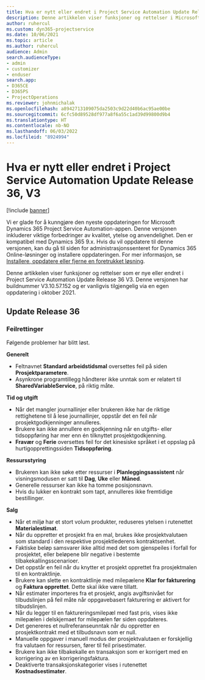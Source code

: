 ```yaml
---
title: Hva er nytt eller endret i Project Service Automation Update Release 36, V3
description: Denne artikkelen viser funksjoner og rettelser i Microsoft Dynamics 365 Project Service Automation Update Release 36 V3.
author: ruhercul
ms.custom: dyn365-projectservice
ms.date: 10/06/2021
ms.topic: article
ms.author: ruhercul
audience: Admin
search.audienceType:
- admin
- customizer
- enduser
search.app:
- D365CE
- D365PS
- ProjectOperations
ms.reviewer: johnmichalak
ms.openlocfilehash: a8942713109075da2503c9d22d40b6ac95ae00be
ms.sourcegitcommit: 6cfc50d89528df977a8f6a55c1ad39d99800d9b4
ms.translationtype: HT
ms.contentlocale: nb-NO
ms.lasthandoff: 06/03/2022
ms.locfileid: "8924994"
---
```

# <a name="whats-new-or-changed-in-project-service-automation-update-release-36-v3"></a>Hva er nytt eller endret i Project Service Automation Update Release 36, V3

[!include [banner](../includes/psa-now-project-operations.md)]

Vi er glade for å kunngjøre den nyeste oppdateringen for Microsoft Dynamics 365 Project Service Automation-appen. Denne versjonen inkluderer viktige forbedringer av kvalitet, ytelse og anvendelighet. Den er kompatibel med Dynamics 365 9.x. Hvis du vil oppdatere til denne versjonen, kan du gå til siden for administrasjonssenteret for Dynamics 365 Online-løsninger og installere oppdateringen. For mer informasjon, se [Installere, oppdatere eller fjerne en foretrukket løsning](/power-platform/admin/install-remove-preferred-solution).

Denne artikkelen viser funksjoner og rettelser som er nye eller endret i Project Service Automation Update Release 36 V3. Denne versjonen har buildnummer V3.10.57.152 og er vanligvis tilgjengelig via en egen oppdatering i oktober 2021.

## <a name="update-release-36"></a>Update Release 36

### <a name="bug-fixes"></a>Feilrettinger

Følgende problemer har blitt løst.

**Generelt**
- Feltnavnet **Standard arbeidstidsmal** oversettes feil på siden **Prosjektparametere**.
- Asynkrone programtillegg håndterer ikke unntak som er relatert til **SharedVariableService**, på riktig måte.

**Tid og utgift**
- Når det mangler journallinjer eller brukeren ikke har de riktige rettighetene til å lese journallinjer, oppstår det en feil når prosjektgodkjenninger annulleres.
- Brukere kan ikke annullere en godkjenning når en utgifts- eller tidsoppføring har mer enn én tilknyttet prosjektgodkjenning.
- **Fravær** og **Ferie** oversettes feil for det kinesiske språket i et oppslag på hurtigopprettingssiden **Tidsoppføring**.

**Ressursstyring**
- Brukeren kan ikke søke etter ressurser i **Planleggingsassistent** når visningsmodusen er satt til **Dag**, **Uke** eller **Måned**.
- Generelle ressurser kan ikke ha tomme posisjonsnavn. 
- Hvis du lukker en kontrakt som tapt, annulleres ikke fremtidige bestillinger.

**Salg**
- Når et miljø har et stort volum produkter, reduseres ytelsen i rutenettet **Materialestimat**.
- Når du oppretter et prosjekt fra en mal, brukes ikke prosjektvalutaen som standard i den respektive prosjektlederens kontraktsenhet.
- Faktiske beløp samsvarer ikke alltid med det som gjenspeiles i forfall for prosjektet, eller beløpene blir negative i bestemte tilbakekallingsscenarioer.
- Det oppstår en feil når du knytter et prosjekt opprettet fra prosjektmalen til en kontraktlinje.
- Brukere kan slette en kontraktlinje med milepælene **Klar for fakturering** og **Faktura opprettet**. Dette skal ikke være tillatt.
- Når estimater importeres fra et prosjekt, angis avgiftsnivået for tilbudslinjen på feil måte når oppgavebasert fakturering er aktivert for tilbudslinjen.
- Når du legger til en faktureringsmilepæl med fast pris, vises ikke milepælen i delskjemaet for milepælen før siden oppdateres.
- Det genereres et nullreferanseunntak når du oppretter en prosjektkontrakt med et tilbudsnavn som er null.
- Manuelle oppgaver i manuell modus der prosjektvalutaen er forskjellig fra valutaen for ressursen, fører til feil prisestimater.
- Brukere kan ikke tilbakekalle en transaksjon som er korrigert med en korrigering av en korrigeringsfaktura.
- Deaktiverte transaksjonskategorier vises i rutenettet **Kostnadsestimater**.



